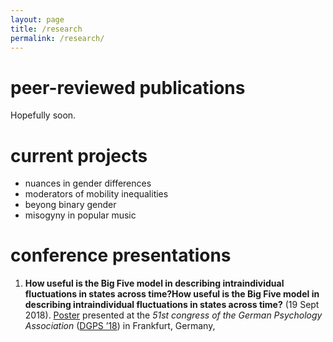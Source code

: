 ```yaml
---
layout: page
title: /research
permalink: /research/
---
```


# peer-reviewed publications

Hopefully soon.

# current projects

* nuances in gender differences
* moderators of mobility inequalities
* beyong binary gender
* misogyny in popular music

# conference presentations

1. **How useful is the Big Five model in describing intraindividual fluctuations in states across time?How useful is the Big Five model in describing intraindividual fluctuations in states across time?** (19 Sept 2018). [Poster](/pdfs/Poster_Flip.pdf) presented at the *51st congress of the German Psychology Association* ([DGPS ’18]([https://www.cogsec2022.com/](https://www.dgps.de))) in Frankfurt, Germany, 
    
